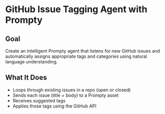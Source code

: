 # GitHub Issue Tagging Agent with Prompty

## Goal
Create an intelligent Prompty agent that listens for new GitHub issues and automatically assigns appropriate tags and categories using natural language understanding.

## What It Does
- Loops through existing issues in a repo (open or closed)
- Sends each issue (title + body) to a Prompty asset
- Receives suggested tags
- Applies those tags using the GitHub API
